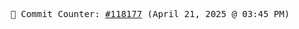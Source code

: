 <p align="center">
    <samp>
        📮 Commit Counter: <a href="https://github.com/Javascript-void0/Javascript-void0/commits/main">#118177</a> (April 21, 2025 @ 03:45 PM)
    </samp>
</p>